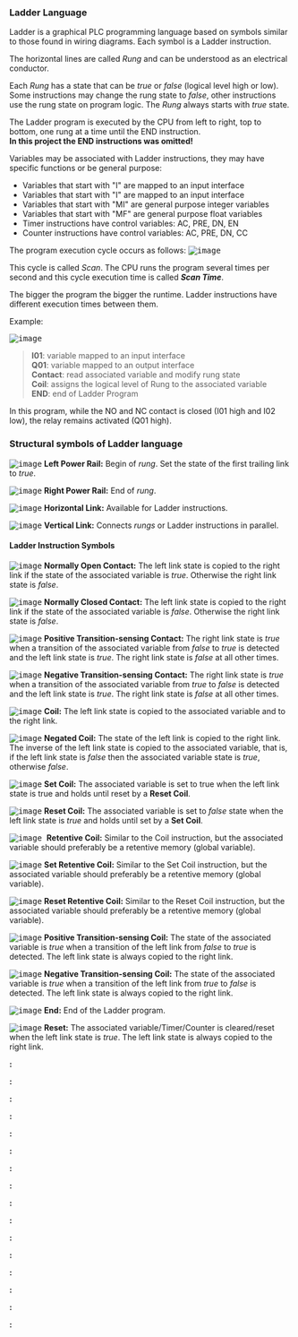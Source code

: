 ### Ladder Language
Ladder is a graphical PLC programming language based on symbols similar to those found in wiring diagrams. Each symbol is a Ladder instruction.

The horizontal lines are called *Rung* and can be understood as an electrical conductor.

Each *Rung* has a state that can be *true* or *false* (logical level high or low). Some instructions may change the rung state to *false*, other instructions use the rung state on program logic. The *Rung* always starts with *true* state.

The Ladder program is executed by the CPU from left to right, top to bottom, one rung at a time until the END instruction.<br/>**In this project the END instructions was omitted!**

Variables may be associated with Ladder instructions, they may have specific functions or be general purpose:
- Variables that start with "I" are mapped to an input interface
- Variables that start with "I" are mapped to an input interface
- Variables that start with "MI" are general purpose integer variables
- Variables that start with "MF" are general purpose float variables
- Timer instructions have control variables: AC, PRE, DN, EN
- Counter instructions have control variables: AC, PRE, DN, CC

The program execution cycle occurs as follows:
<kbd>
![image](https://user-images.githubusercontent.com/5174326/110213834-86f44080-7e80-11eb-9ae5-090b1acfaf56.png)
</kbd>

This cycle is called *Scan*. The CPU runs the program several times per second and this cycle execution time is called ***Scan Time***.

The bigger the program the bigger the runtime. Ladder instructions have different execution times between them.

Example:

<kbd>![image](https://user-images.githubusercontent.com/5174326/110214009-5f51a800-7e81-11eb-816b-4fa55850c4e3.png)</kbd>

> **I01**: variable mapped to an input interface<br/>
> **Q01**: variable mapped to an output interface<br/>
> **Contact**: read associated variable and modify rung state<br/>
> **Coil**: assigns the logical level of Rung to the associated variable<br/>
> **END**: end of Ladder Program<br/>

In this program, while the NO and NC contact is closed (I01 high and I02 low), the relay remains activated (Q01 high).

### Structural symbols of Ladder language


<kbd>![image](https://user-images.githubusercontent.com/5174326/110214456-52ce4f00-7e83-11eb-8c89-1258d472414f.png)</kbd>
**Left Power Rail:** Begin of *rung*. Set the state of the first trailing link to *true*.

<kbd>![image](https://user-images.githubusercontent.com/5174326/110214516-b2c4f580-7e83-11eb-9a23-cd813caef898.png)</kbd>
**Right Power Rail:** End of *rung*.

<kbd>![image](https://user-images.githubusercontent.com/5174326/110214604-249d3f00-7e84-11eb-84f3-88c27f214a17.png)</kbd>
**Horizontal Link:** Available for Ladder instructions.

<kbd>![image](https://user-images.githubusercontent.com/5174326/110214625-354db500-7e84-11eb-82be-b7e8061f6483.png)</kbd>
**Vertical Link:** Connects *rungs* or Ladder instructions in parallel.
<kbd></kbd>

#### Ladder Instruction Symbols

<kbd>![image](https://user-images.githubusercontent.com/5174326/110214721-b1e09380-7e84-11eb-906d-9e1fd6409dae.png)</kbd>
**Normally Open Contact:** The left link state is copied to the right link if the state of the associated variable is *true*. Otherwise the right link state is *false*.

<kbd>![image](https://user-images.githubusercontent.com/5174326/110215144-04bb4a80-7e87-11eb-9f08-1cd3e96756aa.png)</kbd>
**Normally Closed Contact:** The left link state is copied to the right link if the state of the associated variable is *false*. Otherwise the right link state is *false*.

<kbd>![image](https://user-images.githubusercontent.com/5174326/110215183-303e3500-7e87-11eb-9f56-d3d5cf419a1f.png)</kbd>
**Positive Transition-sensing Contact:** The right link state is *true* when a transition of the associated variable from *false* to *true* is detected and the left link state is *true*. The right link state is *false* at all other times.

<kbd>![image](https://user-images.githubusercontent.com/5174326/110215273-92973580-7e87-11eb-8cc9-3605b6c7ad86.png)</kbd>
**Negative Transition-sensing Contact:** The right link state is *true* when a transition of the associated variable from *true* to *false* is detected and the left link state is *true*. The right link state is *false* at all other times.

<kbd>![image](https://user-images.githubusercontent.com/5174326/110215287-ac387d00-7e87-11eb-9ba9-3e6d66e1f714.png)</kbd>
**Coil:** The left link state is copied to the associated variable and to the right link.

<kbd>![image](https://user-images.githubusercontent.com/5174326/110215308-c7a38800-7e87-11eb-94c6-37530fb0982d.png)</kbd>
**Negated Coil:** The state of the left link is copied to the right link. The inverse of the left link state is copied to the associated variable, that is, if the left link state is *false* then the associated variable state is *true*, otherwise *false*.

<kbd>![image](https://user-images.githubusercontent.com/5174326/110215602-6da3c200-7e89-11eb-9b4c-d736161aa398.png)</kbd>
**Set Coil:** The associated variable is set to true when the left link state is true and holds until reset by a **Reset Coil**.

<kbd>![image](https://user-images.githubusercontent.com/5174326/110215677-ce32ff00-7e89-11eb-9555-e8684914384d.png)</kbd>
**Reset Coil:** The associated variable is set to *false* state when the left link state is *true* and holds until set by a **Set Coil**.

<kbd>![image](https://user-images.githubusercontent.com/5174326/110215708-00dcf780-7e8a-11eb-9875-a2e8bf793077.png) </kbd>
**Retentive Coil:** Similar to the Coil instruction, but the associated variable should preferably be a retentive memory (global variable).

<kbd>![image](https://user-images.githubusercontent.com/5174326/110215722-10f4d700-7e8a-11eb-8768-d56e6479666d.png)</kbd>
**Set Retentive Coil:** Similar to the Set Coil instruction, but the associated variable should preferably be a retentive memory (global variable).

<kbd>![image](https://user-images.githubusercontent.com/5174326/110215738-236f1080-7e8a-11eb-92d0-a040ff83e97c.png)</kbd>
**Reset Retentive Coil:** Similar to the Reset Coil instruction, but the associated variable should preferably be a retentive memory (global variable).

<kbd>![image](https://user-images.githubusercontent.com/5174326/110215786-5913f980-7e8a-11eb-8477-021413970352.png)</kbd>
**Positive Transition-sensing Coil:** The state of the associated variable is *true* when a transition of the left link from *false* to *true* is detected. The left link state is always copied to the right link.

<kbd>![image](https://user-images.githubusercontent.com/5174326/110215795-692bd900-7e8a-11eb-987b-0eef83154eeb.png)</kbd>
**Negative Transition-sensing Coil:** The state of the associated variable is *true* when a transition of the left link from *true* to *false* is detected. The left link state is always copied to the right link.

<kbd>![image](https://user-images.githubusercontent.com/5174326/110215804-7779f500-7e8a-11eb-995b-5e9f967dad3c.png)</kbd>
**End:** End of the Ladder program.

<kbd>![image](https://user-images.githubusercontent.com/5174326/110215813-852f7a80-7e8a-11eb-9575-3f220b5dafa2.png)</kbd>
**Reset:** The associated variable/Timer/Counter is cleared/reset when the left link state is *true*. The left link state is always copied to the right link.

<kbd></kbd>
**:**

<kbd></kbd>
**:**

<kbd></kbd>
**:**

<kbd></kbd>
**:**

<kbd></kbd>
**:**

<kbd></kbd>
**:**

<kbd></kbd>
**:**

<kbd></kbd>
**:**

<kbd></kbd>
**:**

<kbd></kbd>
**:**

<kbd></kbd>
**:**

<kbd></kbd>
**:**

<kbd></kbd>
**:**

<kbd></kbd>
**:**

<kbd></kbd>
**:**

<kbd></kbd>
**:**





